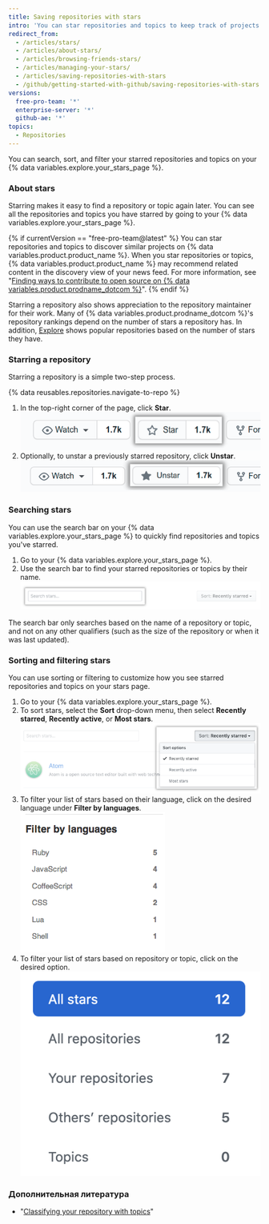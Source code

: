 ```yaml
---
title: Saving repositories with stars
intro: 'You can star repositories and topics to keep track of projects you find interesting{% if currentVersion == "free-pro-team@latest" %} and discover related content in your news feed{% endif %}.'
redirect_from:
  - /articles/stars/
  - /articles/about-stars/
  - /articles/browsing-friends-stars/
  - /articles/managing-your-stars/
  - /articles/saving-repositories-with-stars
  - /github/getting-started-with-github/saving-repositories-with-stars
versions:
  free-pro-team: '*'
  enterprise-server: '*'
  github-ae: '*'
topics:
  - Repositories
---
```


You can search, sort, and filter your starred repositories and topics on your {% data variables.explore.your_stars_page %}.

### About stars

Starring makes it easy to find a repository or topic again later. You can see all the repositories and topics you have starred by going to your {% data variables.explore.your_stars_page %}.

{% if currentVersion == "free-pro-team@latest" %}
You can star repositories and topics to discover similar projects on {% data variables.product.product_name %}. When you star repositories or topics, {% data variables.product.product_name %} may recommend related content in the discovery view of your news feed. For more information, see "[Finding ways to contribute to open source on {% data variables.product.prodname_dotcom %}](/github/getting-started-with-github/finding-ways-to-contribute-to-open-source-on-github)".
{% endif %}

Starring a repository also shows appreciation to the repository maintainer for their work. Many of {% data variables.product.prodname_dotcom %}'s repository rankings depend on the number of stars a repository has. In addition, [Explore](https://github.com/explore) shows popular repositories based on the number of stars they have.

### Starring a repository

Starring a repository is a simple two-step process.

{% data reusables.repositories.navigate-to-repo %}
1. In the top-right corner of the page, click **Star**. ![Starring a repository](/assets/images/help/stars/starring-a-repository.png)
1. Optionally, to unstar a previously starred repository, click **Unstar**. ![Untarring a repository](/assets/images/help/stars/unstarring-a-repository.png)

### Searching stars

You can use the search bar on your {% data variables.explore.your_stars_page %} to quickly find repositories and topics you've starred.

1. Go to your {% data variables.explore.your_stars_page %}.
1. Use the search bar to find your starred repositories or topics by their name. ![Searching through stars](/assets/images/help/stars/stars_search_bar.png)

The search bar only searches based on the name of a repository or topic, and not on any other qualifiers (such as the size of the repository or when it was last updated).

### Sorting and filtering stars

You can use sorting or filtering to customize how you see starred repositories and topics on your stars page.

1. Go to your {% data variables.explore.your_stars_page %}.
1. To sort stars, select the **Sort** drop-down menu, then select **Recently starred**, **Recently active**, or **Most stars**. ![Sorting stars](/assets/images/help/stars/stars_sort_menu.png)
1. To filter your list of stars based on their language, click on the desired language under **Filter by languages**. ![Filter stars by language](/assets/images/help/stars/stars_filter_language.png)
1. To filter your list of stars based on repository or topic, click on the desired option. ![Filter stars by topic](/assets/images/help/stars/stars_filter_topic.png)

### Дополнительная литература

- "[Classifying your repository with topics](/articles/classifying-your-repository-with-topics)"
